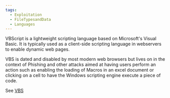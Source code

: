 ```yaml
---
tags:
  - Exploitation
  - FileTypesandData
  - Languages
---
```

VBScript is a lightweight scripting language based on Microsoft's Visual Basic. It is typically used as a client-side scripting language in webservers to enable dynamic web pages. 

VBS is dated and disabled by most modern web browsers but lives on in the context of Phishing and other attacks aimed at having users perform an action such as enabling the loading of Macros in an excel document or clicking on a cell to have the Windows scripting engine execute a piece of code.

See [VBS](https://www.guru99.com/introduction-to-vbscript.html)
